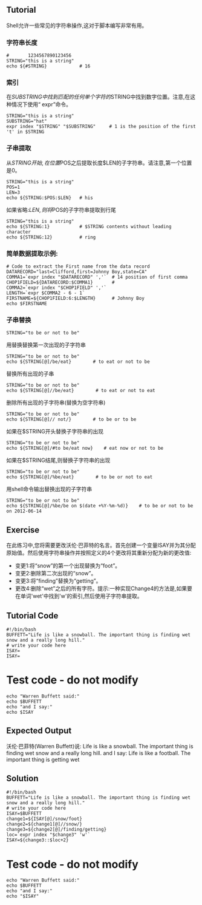 Tutorial
--------
Shell允许一些常见的字符串操作,这对于脚本编写非常有用。

### 字符串长度

    #       1234567890123456
    STRING="this is a string"
    echo ${#STRING}            # 16

### 索引

在$SUBSTRING中找到匹配的任何单个字符的$STRING中找到数字位置。注意,在这种情况下使用“ expr”命令。

    STRING="this is a string"
    SUBSTRING="hat"
    expr index "$STRING" "$SUBSTRING"     # 1 is the position of the first 't' in $STRING

### 子串提取

从$STRING开始,在位置$POS之后提取长度$LEN的子字符串。请注意,第一个位置是0。

    STRING="this is a string"
    POS=1
    LEN=3
    echo ${STRING:$POS:$LEN}   # his

如果省略:$LEN,则将$POS的子字符串提取到行尾

    STRING="this is a string"
    echo ${STRING:1}           # $STRING contents without leading character
    echo ${STRING:12}          # ring

### 简单数据提取示例:

    # Code to extract the First name from the data record
    DATARECORD="last=Clifford,first=Johnny Boy,state=CA"
    COMMA1=`expr index "$DATARECORD" ','`  # 14 position of first comma
    CHOP1FIELD=${DATARECORD:$COMMA1}       #
    COMMA2=`expr index "$CHOP1FIELD" ','`
    LENGTH=`expr $COMMA2 - 6 - 1`
    FIRSTNAME=${CHOP1FIELD:6:$LENGTH}      # Johnny Boy
    echo $FIRSTNAME

### 子串替换

    STRING="to be or not to be"

用替换替换第一次出现的子字符串

    STRING="to be or not to be"
    echo ${STRING[@]/be/eat}        # to eat or not to be

替换所有出现的子串

    STRING="to be or not to be"
    echo ${STRING[@]//be/eat}        # to eat or not to eat

删除所有出现的子字符串(替换为空字符串)

    STRING="to be or not to be"
    echo ${STRING[@]// not/}        # to be or to be

如果在$STRING开头替换子字符串的出现

    STRING="to be or not to be"
    echo ${STRING[@]/#to be/eat now}    # eat now or not to be

如果在$STRING结尾,则替换子字符串的出现

    STRING="to be or not to be"
    echo ${STRING[@]/%be/eat}        # to be or not to eat

用shell命令输出替换出现的子字符串

    STRING="to be or not to be"
    echo ${STRING[@]/%be/be on $(date +%Y-%m-%d)}    # to be or not to be on 2012-06-14

Exercise
--------
在此练习中,您将需要更改沃伦·巴菲特的名言。首先创建一个变量ISAY并为其分配原始值。然后使用字符串操作并按照定义的4个更改将其重新分配为新的更改值:

- 变更1:将“snow”的第一个出现替换为“foot”。 
- 变更2:删除第二次出现的“snow”。 
- 变更3:将“finding”替换为“getting”。 
- 更改4:删除“wet”之后的所有字符。提示:一种实现Change4的方法是,如果要在单词'wet'中找到'w'的索引,然后使用子字符串提取。

Tutorial Code
-------------

    #!/bin/bash
	BUFFETT="Life is like a snowball. The important thing is finding wet snow and a really long hill."
	# write your code here
	ISAY=
	ISAY=



# Test code - do not modify

    echo "Warren Buffett said:"
	echo $BUFFETT
	echo "and I say:"
	echo $ISAY

Expected Output
---------------
沃伦·巴菲特(Warren Buffett)说:
Life is like a snowball. The important thing is finding wet snow and a really long hill.
and I say:
Life is like a football. The important thing is getting wet

Solution
--------

    #!/bin/bash
    BUFFETT="Life is like a snowball. The important thing is finding wet snow and a really long hill."
    # write your code here
    ISAY=$BUFFETT
    change1=${ISAY[@]/snow/foot}
    change2=${change1[@]//snow/}
    change3=${change2[@]/finding/getting}
    loc=`expr index "$change3" 'w'`
    ISAY=${change3::$loc+2}

# Test code - do not modify

    echo "Warren Buffett said:"
	echo $BUFFETT
	echo "and I say:"
	echo "$ISAY"
